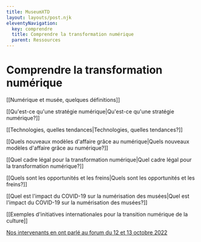```yaml
---
title: MuseumXTD  
layout: layouts/post.njk  
eleventyNavigation:
  key: comprendre
  title: Comprendre la transformation numérique
  parent: Ressources
---
```

# Comprendre la transformation numérique
[[Numérique et musée, quelques définitions]]

[[Qu'est-ce qu'une stratégie numérique|Qu'est-ce qu'une stratégie numérique?]]

[[Technologies, quelles tendances|Technologies, quelles tendances?]]

[[Quels nouveaux modèles d'affaire grâce au numérique|Quels nouveaux modèles d'affaire grâce au numérique?]]

[[Quel cadre légal pour la transformation numérique|Quel cadre légal pour la transformation numérique?]]

[[Quels sont les opportunités et les freins|Quels sont les opportunités et les freins?]]

[[Quel est l'impact du COVID-19 sur la numérisation des musées|Quel est l'impact du COVID-19 sur la numérisation des musées?]]

[[Exemples d'initiatives internationales pour la transition numérique de la culture]]

[Nos intervenants en ont parlé au forum du 12 et 13 octobre 2022](https://www.youtube.com/channel/UCTZJM5WsXDkH8QgMdACUNyw)